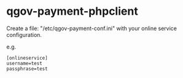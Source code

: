 qgov-payment-phpclient
======================

Create a file: "/etc/qgov-payment-conf.ini" with your online service configuration.

e.g.

	[onlineservice]
	username=test
	passphrase=test

